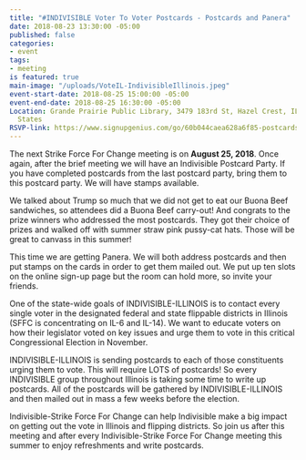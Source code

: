 ```yaml
---
title: "#INDIVISIBLE Voter To Voter Postcards - Postcards and Panera"
date: 2018-08-23 13:30:00 -05:00
published: false
categories:
- event
tags:
- meeting
is featured: true
main-image: "/uploads/VoteIL-IndivisibleIllinois.jpeg"
event-start-date: 2018-08-25 15:00:00 -05:00
event-end-date: 2018-08-25 16:30:00 -05:00
Location: Grande Prairie Public Library, 3479 183rd St, Hazel Crest, IL  60429, United
  States
RSVP-link: https://www.signupgenius.com/go/60b044caea628a6f85-postcards2
---
```


The next Strike Force For Change meeting is on **August 25, 2018**. Once again, after the brief meeting we will have an Indivisible Postcard Party. If you have completed postcards from the last postcard party, bring them to this postcard party. We will have stamps available. 

We talked about Trump so much that we did not get to eat our Buona Beef sandwiches, so attendees did a Buona Beef carry-out! And congrats to the prize winners who addressed the most postcards. They got their choice of prizes and walked off with summer straw pink pussy-cat hats. Those will be great to canvass in this summer! 

This time we are getting Panera. We will both address postcards and then put stamps on the cards in order to get them mailed out. We put up ten slots on the online sign-up page but the room can hold more, so invite your friends. 

One of the state-wide goals of INDIVISIBLE-ILLINOIS is to contact every single voter in the designated federal and state flippable districts in Illinois (SFFC is concentrating on IL-6 and IL-14). We want to educate voters on how their legislator voted on key issues and urge them to vote in this critical Congressional Election in November. 

INDIVISIBLE-ILLINOIS is sending postcards to each of those constituents urging them to vote. This will require LOTS of postcards! So every INDIVISIBLE group throughout Illinois is taking some time to write up postcards. All of the postcards will be gathered by INDIVISIBLE-ILLINOIS and then mailed out in mass a few weeks before the election.

Indivisible-Strike Force For Change can help Indivisible make a big impact on getting out the vote in Illinois and flipping districts. So join us after this meeting and after every Indivisible-Strike Force For Change meeting this summer to enjoy refreshments and write postcards.